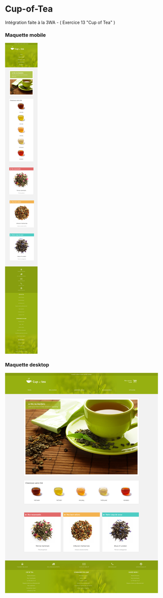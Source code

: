 # Cup-of-Tea
Intégration faite à la 3WA - ( Exercice 13 "Cup of Tea" )
<h3>Maquette mobile</h3>
<img src="https://github.com/Zyrass/Cup-of-Tea/blob/master/maquette-mobile.png?raw=true" alt="maquette mobile" />
<br />
<h3>Maquette desktop</h3>
<img src="https://github.com/Zyrass/Cup-of-Tea/blob/master/maquette.png?raw=true" alt="maquette desktop" />
